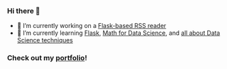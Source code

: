 ### Hi there 👋

- 🔭 I’m currently working on a [Flask-based RSS reader](https://github.com/colby-reyes/flask-rssReader)
- 🌱 I’m currently learning [Flask](https://blog.miguelgrinberg.com/post/the-flask-mega-tutorial-part-i-hello-world), [Math for Data Science](mml-book.github.io), and [all about Data Science techniques](https://towardsdatascience.com)

### Check out my [portfolio](https://colby-reyes.github.io/)!


<!--
**colby-reyes/colby-reyes** is a ✨ _special_ ✨ repository because its `README.md` (this file) appears on your GitHub profile.

Here are some ideas to get you started:

- 👯 I’m looking to collaborate on ...
- 🤔 I’m looking for help with ...
- 💬 Ask me about ...
- 📫 How to reach me: ...
- 😄 Pronouns: ...
- ⚡ Fun fact: ...
-->
